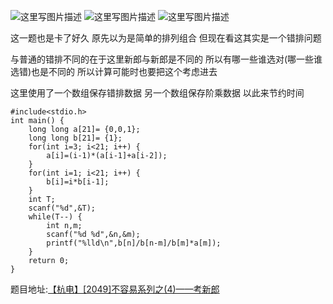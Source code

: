 ![这里写图片描述](http://img.blog.csdn.net/20160302225441086)
![这里写图片描述](http://acm.hdu.edu.cn/data/images/C40-1007-1.gif)
![这里写图片描述](http://img.blog.csdn.net/20160302225449321)

这一题也是卡了好久
原先以为是简单的排列组合
但现在看这其实是一个错排问题

与普通的错排不同的在于这里新郎与新郎是不同的
所以有哪一些谁选对(哪一些谁选错)也是不同的
所以计算可能时也要把这个考虑进去

这里使用了一个数组保存错排数据
另一个数组保存阶乘数据
以此来节约时间

```
#include<stdio.h>
int main() {
	long long a[21]= {0,0,1};
	long long b[21]= {1};
	for(int i=3; i<21; i++) {
		a[i]=(i-1)*(a[i-1]+a[i-2]);
	}
	for(int i=1; i<21; i++) {
		b[i]=i*b[i-1];
	}
	int T;
	scanf("%d",&T);
	while(T--) {
		int n,m;
		scanf("%d %d",&n,&m);
		printf("%lld\n",b[n]/b[n-m]/b[m]*a[m]);
	}
	return 0;
}
```

题目地址:[【杭电】[2049]不容易系列之(4)——考新郎](http://acm.hdu.edu.cn/showproblem.php?pid=2049)